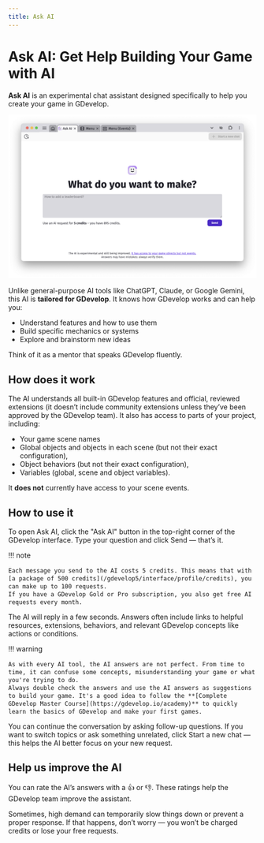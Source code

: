 ```yaml
---
title: Ask AI
---
```

# Ask AI: Get Help Building Your Game with AI

**Ask AI** is an experimental chat assistant designed specifically to help you create your game in GDevelop.

![Ask AI screen](./ask-ai.png)

Unlike general-purpose AI tools like ChatGPT, Claude, or Google Gemini, this AI is **tailored for GDevelop**. It knows how GDevelop works and can help you:

- Understand features and how to use them
- Build specific mechanics or systems
- Explore and brainstorm new ideas

Think of it as a mentor that speaks GDevelop fluently.

## How does it work

The AI understands all built-in GDevelop features and official, reviewed extensions (it doesn’t include community extensions unless they’ve been approved by the GDevelop team). It also has access to parts of your project, including:

- Your game scene names
- Global objects and objects in each scene (but not their exact configuration),
- Object behaviors (but not their exact configuration),
- Variables (global, scene and object variables).

It **does not** currently have access to your scene events.

## How to use it

To open Ask AI, click the "Ask AI" button in the top-right corner of the GDevelop interface.
Type your question and click Send — that’s it.

!!! note

    Each message you send to the AI costs 5 credits. This means that with [a package of 500 credits](/gdevelop5/interface/profile/credits), you can make up to 100 requests.
    If you have a GDevelop Gold or Pro subscription, you also get free AI requests every month.

The AI will reply in a few seconds. Answers often include links to helpful resources, extensions, behaviors, and relevant GDevelop concepts like actions or conditions.

!!! warning

    As with every AI tool, the AI answers are not perfect. From time to time, it can confuse some concepts, misunderstanding your game or what you're trying to do.
    Always double check the answers and use the AI answers as suggestions to build your game. It's a good idea to follow the **[Complete GDevelop Master Course](https://gdevelop.io/academy)** to quickly learn the basics of GDevelop and make your first games.

You can continue the conversation by asking follow-up questions. If you want to switch topics or ask something unrelated, click Start a new chat — this helps the AI better focus on your new request.

## Help us improve the AI

You can rate the AI’s answers with a 👍 or 👎. These ratings help the GDevelop team improve the assistant.

Sometimes, high demand can temporarily slow things down or prevent a proper response. If that happens, don’t worry — you won’t be charged credits or lose your free requests.
